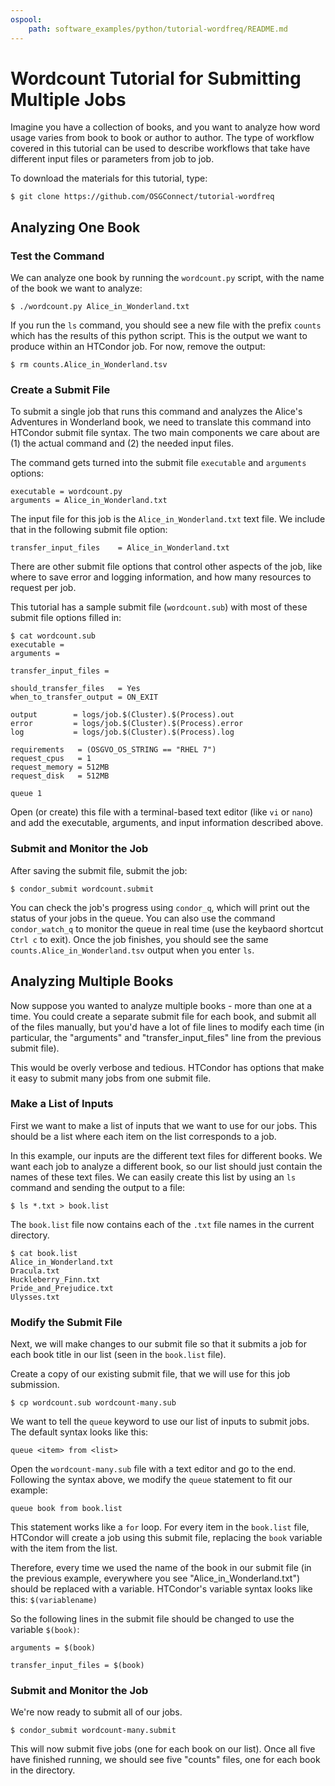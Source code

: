 ```yaml
---
ospool:
    path: software_examples/python/tutorial-wordfreq/README.md
---
```


# Wordcount Tutorial for Submitting Multiple Jobs

Imagine you have a collection of books, and you want to analyze how word usage 
varies from book to book or author to author. The type of workflow covered in 
this tutorial can be used to describe workflows that take have different input 
files or parameters from job to job.

To download the materials for this tutorial, type:

	$ git clone https://github.com/OSGConnect/tutorial-wordfreq

## Analyzing One Book

### Test the Command

We can analyze one book by running the `wordcount.py` script, with the 
name of the book we want to analyze: 

	$ ./wordcount.py Alice_in_Wonderland.txt 

If you run the `ls` command, you should see a new file with the prefix `counts`
which has the results of this python script. This is the output we want to 
produce within an HTCondor job. For now, remove the output: 

	$ rm counts.Alice_in_Wonderland.tsv

### Create a Submit File

To submit a single job that runs this command and analyzes the 
Alice's Adventures in Wonderland book, we need to translate this command 
into HTCondor submit file syntax. The two main components we care about 
are (1) the actual command and (2) the needed input files. 

The command gets turned into the submit file `executable` and `arguments` options: 

	executable = wordcount.py
	arguments = Alice_in_Wonderland.txt	

The input file for this job is the `Alice_in_Wonderland.txt` 
text file. We include that in the following submit file option: 

	transfer_input_files    = Alice_in_Wonderland.txt

There are other submit file options that control other aspects of the job, like 
where to save error and logging information, and how many resources to request per 
job. 

This tutorial has a sample submit file (`wordcount.sub`) with most of these submit file options filled in: 

	$ cat wordcount.sub
	executable = 
	arguments = 

	transfer_input_files = 
	
	should_transfer_files   = Yes
	when_to_transfer_output = ON_EXIT

	output        = logs/job.$(Cluster).$(Process).out
	error         = logs/job.$(Cluster).$(Process).error
	log           = logs/job.$(Cluster).$(Process).log

	requirements   = (OSGVO_OS_STRING == "RHEL 7")
	request_cpus   = 1
	request_memory = 512MB
	request_disk   = 512MB

	queue 1     

Open (or create) this file with a terminal-based text editor (like `vi` or `nano`) and 
add the executable, arguments, and input information described above. 

### Submit and Monitor the Job

After saving the submit file, submit the job: 

	$ condor_submit wordcount.submit

You can check the job's progress using `condor_q`, which will print out the status of 
your jobs in the queue.  You can also use the command `condor_watch_q` to monitor the
queue in real time (use the keybaord shortcut `Ctrl c` to exit). Once the job finishes, you 
should see the same `counts.Alice_in_Wonderland.tsv` output when you enter `ls`.

## Analyzing Multiple Books

Now suppose you wanted to analyze multiple books - more than one at a time. 
You could create a separate submit file for each book, and submit all of the
files manually, but you'd have a lot of file lines to modify each time
(in particular, the "arguments" and "transfer_input_files" line from the 
previous submit file). 

This would be overly verbose and tedious. HTCondor has options that make it easy to 
submit many jobs from one submit file. 

### Make a List of Inputs

First we want to make a list of inputs that we want to use for our jobs. This 
should be a list where each item on the list corresponds to a job. 

In this example, our inputs are the different text files for different books. We 
want each job to analyze a different book, so our list should just contain the 
names of these text files. We can easily create this list by using an `ls` command and 
sending the output to a file: 

	$ ls *.txt > book.list 

The `book.list` file now contains each of the `.txt` file names in the current directory.

	$ cat book.list
	Alice_in_Wonderland.txt
	Dracula.txt
	Huckleberry_Finn.txt
	Pride_and_Prejudice.txt
	Ulysses.txt

### Modify the Submit File

Next, we will make changes to our submit file so that it submits a job for 
each book title in our list (seen in the `book.list` file). 

Create a copy of our existing submit file, that we will use for this job submission. 

	$ cp wordcount.sub wordcount-many.sub

We want to tell the `queue` keyword to use our list of inputs to submit jobs. 
The default syntax looks like this: 

 	queue <item> from <list> 
 
Open the `wordcount-many.sub` file with a text editor and go to the end. 
Following the syntax above, we modify the `queue` statement to fit our example: 

	queue book from book.list 

This statement works like a `for` loop. For every item in the `book.list` 
file, HTCondor will create a job using this submit file, replacing the `book` 
variable with the item from the list. 

Therefore, every time we used the name of the book in our submit file (in the previous example, 
everywhere you see "Alice_in_Wonderland.txt") should be 
replaced with a variable. HTCondor's variable syntax looks like this: `$(variablename)`

So the following lines in the submit file should be changed to use the variable `$(book)`: 

	arguments = $(book)

	transfer_input_files = $(book)

### Submit and Monitor the Job

We're now ready to submit all of our jobs. 

	$ condor_submit wordcount-many.submit

This will now submit five jobs (one for each book on our list). Once all five 
have finished running, we should see five "counts" files, one for each book in the directory. 
